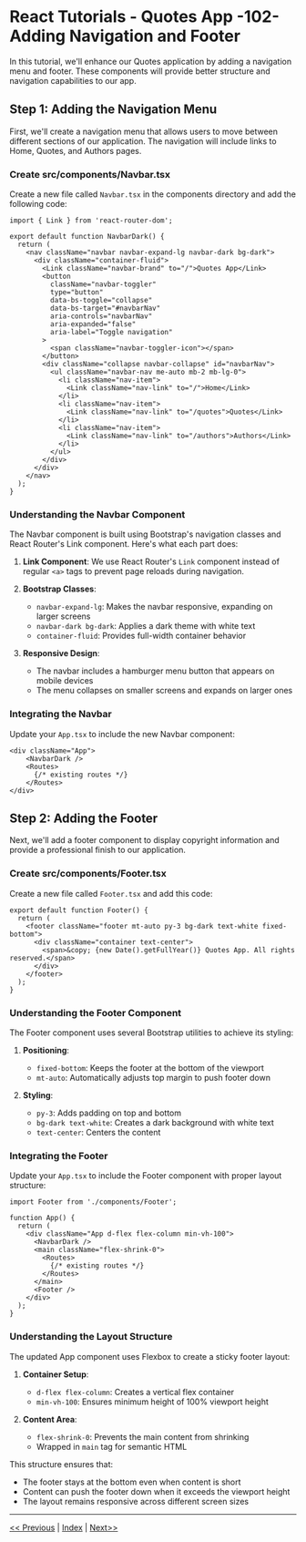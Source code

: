 # React Tutorials - Quotes App -102- Adding Navigation and Footer

In this tutorial, we'll enhance our Quotes application by adding a navigation menu and footer. These components will provide better structure and navigation capabilities to our app.

## Step 1: Adding the Navigation Menu

First, we'll create a navigation menu that allows users to move between different sections of our application. The navigation will include links to Home, Quotes, and Authors pages.

### Create src/components/Navbar.tsx

Create a new file called `Navbar.tsx` in the components directory and add the following code:

```tsx
import { Link } from 'react-router-dom';

export default function NavbarDark() {
  return (
    <nav className="navbar navbar-expand-lg navbar-dark bg-dark">
      <div className="container-fluid">
        <Link className="navbar-brand" to="/">Quotes App</Link>
        <button 
          className="navbar-toggler" 
          type="button" 
          data-bs-toggle="collapse" 
          data-bs-target="#navbarNav" 
          aria-controls="navbarNav" 
          aria-expanded="false" 
          aria-label="Toggle navigation"
        >
          <span className="navbar-toggler-icon"></span>
        </button>
        <div className="collapse navbar-collapse" id="navbarNav">
          <ul className="navbar-nav me-auto mb-2 mb-lg-0">
            <li className="nav-item">
              <Link className="nav-link" to="/">Home</Link>
            </li>
            <li className="nav-item">
              <Link className="nav-link" to="/quotes">Quotes</Link>
            </li>
            <li className="nav-item">
              <Link className="nav-link" to="/authors">Authors</Link>
            </li>
          </ul>
        </div>
      </div>
    </nav>
  );
}
```

### Understanding the Navbar Component

The Navbar component is built using Bootstrap's navigation classes and React Router's Link component. Here's what each part does:

1. **Link Component**: We use React Router's `Link` component instead of regular `<a>` tags to prevent page reloads during navigation.

2. **Bootstrap Classes**:
   - `navbar-expand-lg`: Makes the navbar responsive, expanding on larger screens
   - `navbar-dark bg-dark`: Applies a dark theme with white text
   - `container-fluid`: Provides full-width container behavior

3. **Responsive Design**:
   - The navbar includes a hamburger menu button that appears on mobile devices
   - The menu collapses on smaller screens and expands on larger ones

### Integrating the Navbar

Update your `App.tsx` to include the new Navbar component:

```tsx
<div className="App">
    <NavbarDark />
    <Routes>
      {/* existing routes */}
    </Routes>
</div>
```

## Step 2: Adding the Footer

Next, we'll add a footer component to display copyright information and provide a professional finish to our application.

### Create src/components/Footer.tsx

Create a new file called `Footer.tsx` and add this code:

```tsx
export default function Footer() {
  return (
    <footer className="footer mt-auto py-3 bg-dark text-white fixed-bottom">
      <div className="container text-center">
        <span>&copy; {new Date().getFullYear()} Quotes App. All rights reserved.</span>
      </div>
    </footer>
  );
}
```

### Understanding the Footer Component

The Footer component uses several Bootstrap utilities to achieve its styling:

1. **Positioning**:
   - `fixed-bottom`: Keeps the footer at the bottom of the viewport
   - `mt-auto`: Automatically adjusts top margin to push footer down

2. **Styling**:
   - `py-3`: Adds padding on top and bottom
   - `bg-dark text-white`: Creates a dark background with white text
   - `text-center`: Centers the content

### Integrating the Footer

Update your `App.tsx` to include the Footer component with proper layout structure:

```tsx
import Footer from './components/Footer';

function App() {
  return (
    <div className="App d-flex flex-column min-vh-100">
      <NavbarDark />
      <main className="flex-shrink-0">
        <Routes>
          {/* existing routes */}
        </Routes>
      </main>
      <Footer />
    </div>
  );
}
```

### Understanding the Layout Structure

The updated App component uses Flexbox to create a sticky footer layout:

1. **Container Setup**:
   - `d-flex flex-column`: Creates a vertical flex container
   - `min-vh-100`: Ensures minimum height of 100% viewport height

2. **Content Area**:
   - `flex-shrink-0`: Prevents the main content from shrinking
   - Wrapped in `main` tag for semantic HTML

This structure ensures that:
- The footer stays at the bottom even when content is short
- Content can push the footer down when it exceeds the viewport height
- The layout remains responsive across different screen sizes

---

[<< Previous](https://costaivo.com/tutorial-reactjs/quotes-101) | [Index](https://costaivo.com/tutorial-reactjs) | [Next>>](https://costaivo.com/tutorial-reactjs/quotes-103)
